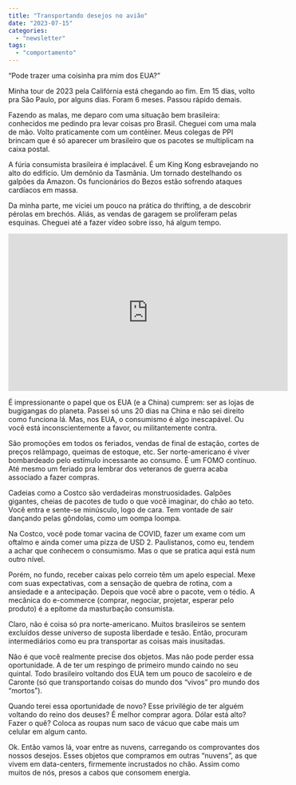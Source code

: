 ```yaml
---
title: "Transportando desejos no avião"
date: "2023-07-15"
categories: 
  - "newsletter"
tags: 
  - "comportamento"
---
```


“Pode trazer uma coisinha pra mim dos EUA?”

Minha tour de 2023 pela Califórnia está chegando ao fim. Em 15 dias, volto pra São Paulo, por alguns dias. Foram 6 meses. Passou rápido demais.

Fazendo as malas, me deparo com uma situação bem brasileira: conhecidos me pedindo pra levar coisas pro Brasil. Cheguei com uma mala de mão. Volto praticamente com um contêiner. Meus colegas de PPI brincam que é só aparecer um brasileiro que os pacotes se multiplicam na caixa postal.

A fúria consumista brasileira é implacável. É um King Kong esbravejando no alto do edifício. Um demônio da Tasmânia. Um tornado destelhando os galpões da Amazon. Os funcionários do Bezos estão sofrendo ataques cardíacos em massa.

Da minha parte, me viciei um pouco na prática do thrifting, a de descobrir pérolas em brechós. Aliás, as vendas de garagem se proliferam pelas esquinas. Cheguei até a fazer vídeo sobre isso, há algum tempo.

<iframe width="560" height="315" src="https://www.youtube.com/embed/RLCU6QU2qyU" title="YouTube video player" frameborder="0" allow="accelerometer; autoplay; clipboard-write; encrypted-media; gyroscope; picture-in-picture; web-share" allowfullscreen></iframe>

É impressionante o papel que os EUA (e a China) cumprem: ser as lojas de bugigangas do planeta. Passei só uns 20 dias na China e não sei direito como funciona lá. Mas, nos EUA, o consumismo é algo inescapável. Ou você está inconscientemente a favor, ou militantemente contra.

São promoções em todos os feriados, vendas de final de estação, cortes de preços relâmpago, queimas de estoque, etc. Ser norte-americano é viver bombardeado pelo estímulo incessante ao consumo. É um FOMO contínuo. Até mesmo um feriado pra lembrar dos veteranos de guerra acaba associado a fazer compras.

Cadeias como a Costco são verdadeiras monstruosidades. Galpões gigantes, cheias de pacotes de tudo o que você imaginar, do chão ao teto. Você entra e sente-se minúsculo, logo de cara. Tem vontade de sair dançando pelas gôndolas, como um oompa loompa.

Na Costco, você pode tomar vacina de COVID, fazer um exame com um oftalmo e ainda comer uma pizza de USD 2. Paulistanos, como eu, tendem a achar que conhecem o consumismo. Mas o que se pratica aqui está num outro nível.

Porém, no fundo, receber caixas pelo correio têm um apelo especial. Mexe com suas expectativas, com a sensação de quebra de rotina, com a ansiedade e a antecipação. Depois que você abre o pacote, vem o tédio. A mecânica do e-commerce (comprar, negociar, projetar, esperar pelo produto) é a epítome da masturbação consumista.

Claro, não é coisa só pra norte-americano. Muitos brasileiros se sentem excluídos desse universo de suposta liberdade e tesão. Então, procuram intermediários como eu pra transportar as coisas mais inusitadas.

Não é que você realmente precise dos objetos. Mas não pode perder essa oportunidade. A de ter um respingo de primeiro mundo caindo no seu quintal. Todo brasileiro voltando dos EUA tem um pouco de sacoleiro e de Caronte (só que transportando coisas do mundo dos “vivos” pro mundo dos “mortos”).

Quando terei essa oportunidade de novo? Esse privilégio de ter alguém voltando do reino dos deuses? É melhor comprar agora. Dólar está alto? Fazer o quê? Coloca as roupas num saco de vácuo que cabe mais um celular em algum canto.

Ok. Então vamos lá, voar entre as nuvens, carregando os comprovantes dos nossos desejos. Esses objetos que compramos em outras “nuvens”, as que vivem em data-centers, firmemente incrustados no chão. Assim como muitos de nós, presos a cabos que consomem energia.
